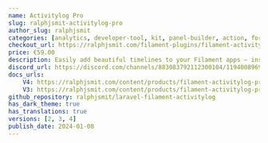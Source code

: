 ```yaml
---
name: Activitylog Pro
slug: ralphjsmit-activitylog-pro
author_slug: ralphjsmit
categories: [analytics, developer-tool, kit, panel-builder, action, form-builder, form-field, infolist-entry, spatie]
checkout_url: https://ralphjsmit.com/filament-plugins/filament-activitylog-pro/configure?referer=filament
price: €59.00
description: Easily add beautiful timelines to your Filament apps – inside panels or stand-alone. Integrates with Spatie Activitylog.  
discord_url: https://discord.com/channels/883083792112300104/1194008969686032415
docs_urls:
    V4: https://ralphjsmit.com/content/products/filament-activitylog-pro/v4.md
    V3: https://ralphjsmit.com/content/products/filament-activitylog-pro/v3.md
github_repository: ralphjsmit/laravel-filament-activitylog
has_dark_theme: true
has_translations: true
versions: [2, 3, 4]
publish_date: 2024-01-08
---
```

